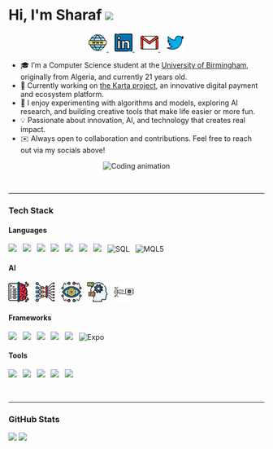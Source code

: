 # Hi, I'm Sharaf <img src="https://media.giphy.com/media/hvRJCLFzcasrR4ia7z/giphy.gif" width="40px">

<p align="center" style="margin-top: 20px;">
  <a href="https://sharafboukhezer.com" target="_blank">
    <img src="src/website.png" alt="Website" height="35" title="Personal Website" />
  </a>
  &nbsp;&nbsp;
  <a href="https://www.linkedin.com/in/sharaf-boukhezer/" target="_blank">
    <img src="src/linkedin.png" alt="LinkedIn" height="35" title="LinkedIn" />
  </a>
  &nbsp;&nbsp;
  <a href="mailto:sharaf.boukhezer@gmail.com" target="_blank">
    <img src="src/gmail.png" alt="Gmail" height="35" title="Gmail" />
  </a>
  &nbsp;&nbsp;
  <a href="https://twitter.com/SharafBoukhezer" target="_blank">
    <img src="src/twitter.png" alt="Twitter" height="35" title="Twitter" />
  </a>
</p>


- 🎓 I’m a Computer Science student at the [University of Birmingham](https://www.birmingham.ac.uk), originally from Algeria, and currently 21 years old.  
- 💼 Currently working on [the Karta project](https://www.bftscalgeria.com/karta), an innovative digital payment and ecosystem platform.  
- 🔬 I enjoy experimenting with algorithms and models, exploring AI research, and building creative tools that make life easier or more fun.  
- 💡 Passionate about innovation, AI, and technology that creates real impact.  
- ✉️ Always open to collaboration and contributions. Feel free to reach out via my socials above!

<p align="center">
  <img src="https://media.giphy.com/media/26tn33aiTi1jkl6H6/giphy.gif" height="250" alt="Coding animation" />
</p>


<br>
<hr>


### Tech Stack

#### Languages
<p align="left">
  <img src="https://skillicons.dev/icons?i=python" height="40" /> &nbsp;
  <img src="https://skillicons.dev/icons?i=java" height="40" /> &nbsp;
  <img src="https://skillicons.dev/icons?i=c" height="40" /> &nbsp;
  <img src="https://cdn.jsdelivr.net/gh/devicons/devicon/icons/haskell/haskell-original.svg" height="40" /> &nbsp;
  <img src="https://skillicons.dev/icons?i=html" height="40" /> &nbsp;
  <img src="https://skillicons.dev/icons?i=css" height="40" /> &nbsp;
  <img src="https://skillicons.dev/icons?i=javascript" height="40" /> &nbsp;
  <img src="https://cdn.jsdelivr.net/gh/devicons/devicon/icons/mysql/mysql-original.svg" height="40" title="SQL" /> &nbsp;
  <img src="https://upload.wikimedia.org/wikipedia/commons/b/b1/MQL5_Community_Logo.png" height="40" title="MQL5" /> &nbsp;
</p>

#### AI
<p align="left">
  <img src="src/ML.png" height="40" title="Machine Learning" /> &nbsp;
  <img src="src/DL.png" height="40" title="Deep Learning" /> &nbsp;
  <img src="src/CV.png" height="40" title="Computer Vision" /> &nbsp;
  <img src="src/NLP.png" height="40" title="Natural Language Processing" /> &nbsp;
  <img src="src/EC.png" height="40" title="Evolutionary Computation" />
</p>

#### Frameworks
<p align="left">
  <img src="https://skillicons.dev/icons?i=react" height="40" /> &nbsp;
  <img src="https://skillicons.dev/icons?i=nextjs" height="40" /> &nbsp;
  <img src="https://skillicons.dev/icons?i=angular" height="40" /> &nbsp;
  <img src="https://skillicons.dev/icons?i=pytorch" height="40" /> &nbsp;
  <img src="https://skillicons.dev/icons?i=tailwind" height="40" /> &nbsp;
  <img src="https://www.vectorlogo.zone/logos/expoio/expoio-icon.svg" height="40" title="Expo" />
</p>

#### Tools
<p align="left">
  <img src="https://skillicons.dev/icons?i=supabase" height="40" /> &nbsp;
  <img src="https://skillicons.dev/icons?i=git" height="40" /> &nbsp;
  <img src="https://skillicons.dev/icons?i=vscode" height="40" /> &nbsp;
  <img src="https://skillicons.dev/icons?i=mongodb" height="40" /> &nbsp;
  <img src="https://skillicons.dev/icons?i=postgresql" height="40" />
</p>

<br>
<hr>


### GitHub Stats

<p align="left">
  <img src="https://github-readme-stats.vercel.app/api?username=sharafedd&show_icons=true&theme=github_dark&hide_border=true" height="160" />
  <img src="https://github-readme-stats.vercel.app/api/top-langs/?username=sharafedd&layout=compact&theme=github_dark&hide_border=true" height="160" />
</p>

